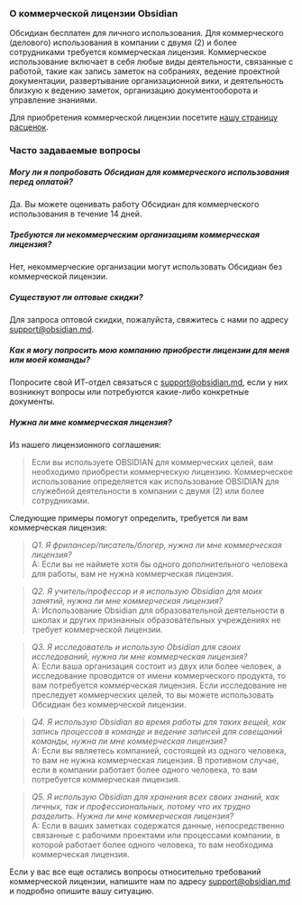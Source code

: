 ### О коммерческой лицензии Obsidian

Обсидиан бесплатен для личного использования. Для коммерческого (делового) использования в компании с двумя (2) и более сотрудниками требуется коммерческая лицензия. Коммерческое использование включает в себя любые виды деятельности, связанные с работой, такие как запись заметок на собраниях, ведение проектной документации, развертывание организационной вики, и деятельность близкую к ведению заметок, организацию документооборота и управление знаниями.

Для приобретения коммерческой лицензии посетите [нашу страницу расценок](https://obsidian.md/pricing).

### Часто задаваемые вопросы

##### Могу ли я попробовать Обсидиан для коммерческого использования перед оплатой?

Да. Вы можете оценивать работу Обсидиан для коммерческого использования в течение 14 дней.

##### Требуются ли некоммерческим организациям коммерческая лицензия?

Нет, некоммерческие организации могут использовать Обсидиан без коммерческой лицензии.

##### Существуют ли оптовые скидки?

Для запроса оптовой скидки, пожалуйста, свяжитесь с нами по адресу support@obsidian.md.

##### Как я могу попросить мою компанию приобрести лицензии для меня или моей команды?

Попросите свой ИТ-отдел связаться с support@obsidian.md, если у них возникнут вопросы или потребуются какие-либо конкретные документы.

##### Нужна ли мне коммерческая лицензия?

Из нашего лицензионного соглашения:

> Если вы используете OBSIDIAN для коммерческих целей, вам необходимо приобрести коммерческую лицензию. Коммерческое использование определяется как использование OBSIDIAN для служебной деятельности в компании с двумя (2) или более сотрудниками.

Следующие примеры помогут определить, требуется ли вам коммерческая лицензия:

> *Q1. Я фрилансер/писатель/блогер, нужна ли мне коммерческая лицензия?*
> \
> A: Если вы не наймете хотя бы одного дополнительного человека для работы, вам не нужна коммерческая лицензия.

> *Q2. Я учитель/профессор и я использую Obsidian для моих занятий, нужна ли мне коммерческая лицензия?*
> \
> A: Использование Obsidian для образовательной деятельности в школах и других признанных образовательных учреждениях не требует коммерческой лицензии. 

> *Q3. Я исследователь и использую Obsidian для своих исследований, нужна ли мне коммерческая лицензия?*
> \
> A: Если ваша организация состоит из двух или более человек, а исследование проводится от имени коммерческого продукта, то вам потребуется коммерческая лицензия. Если исследование не преследует коммерческих целей, то вы можете использовать Обсидиан без коммерческой лицензии. 

> *Q4. Я использую Obsidian во время работы для таких вещей, как запись процессов в команде и ведение записей для совещаний команды, нужна ли мне коммерческая лицензия?*
> \
> A: Если вы являетесь компанией, состоящей из одного человека, то вам не нужна коммерческая лицензия. В противном случае, если в компании работает более одного человека, то вам потребуется коммерческая лицензия.

> *Q5. Я использую Obsidian для хранения всех своих знаний, как личных, так и профессиональных, потому что их трудно разделить. Нужна ли мне коммерческая лицензия?*
> \
> A: Если в ваших заметках содержатся данные, непосредственно связанные с рабочими проектами или процессами компании, в которой работает более одного человека, то вам необходима коммерческая лицензия.

Если у вас все еще остались вопросы относительно требований коммерческой лицензии, напишите нам по адресу support@obsidian.md и подробно опишите вашу ситуацию.